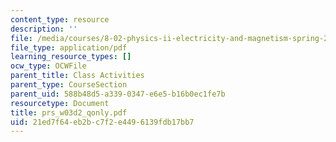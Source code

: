 ```yaml
---
content_type: resource
description: ''
file: /media/courses/8-02-physics-ii-electricity-and-magnetism-spring-2007/21ed7f64eb2bc7f2e4496139fdb17bb7_prs_w03d2_qonly.pdf
file_type: application/pdf
learning_resource_types: []
ocw_type: OCWFile
parent_title: Class Activities
parent_type: CourseSection
parent_uid: 588b48d5-a339-0347-e6e5-b16b0ec1fe7b
resourcetype: Document
title: prs_w03d2_qonly.pdf
uid: 21ed7f64-eb2b-c7f2-e449-6139fdb17bb7
---
```

